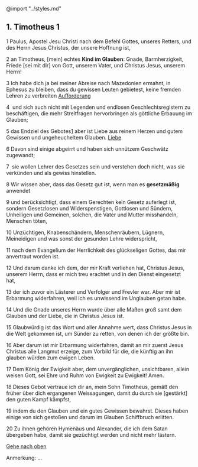 @import "../styles.md"
<a name="top"></a>

## 1. Timotheus 1

1 Paulus, Apostel Jesu Christi nach dem Befehl Gottes, <God>unseres Retters, und des Herrn Jesus Christus</God>, der unsere Hoffnung ist,  

2 an Timotheus, [mein] echtes **Kind im Glauben**: <blue>Gnade, Barmherzigkeit, Friede</blue> [sei mit dir] von <God>Gott, unserem Vater, und Christus Jesus, unserem Herrn!</God>  

<a name="3"></a>
3 Ich habe dich ja bei meiner Abreise nach Mazedonien ermahnt, in Ephesus zu bleiben, dass du gewissen Leuten gebietest, <red>keine fremden Lehren zu verbreiten</red> 
[Aufforderung](/tags/callToAction.md)

4 <red> und sich auch nicht mit Legenden und endlosen Geschlechtsregistern zu beschäftigen, die mehr Streitfragen hervorbringen als göttliche Erbauung im Glauben; </red>  

5 <green>das Endziel des Gebotes[1](#1) aber ist Liebe aus reinem Herzen und gutem Gewissen und ungeheucheltem Glauben.</green>
[Liebe](/tags/love.md)

6 Davon sind einige abgeirrt und haben sich <red>unnützem Geschwätz zugewandt</red>;  

7 <red> sie wollen Lehrer des Gesetzes sein und verstehen doch nicht, was sie verkünden und als gewiss hinstellen.</red>

8 Wir wissen aber, dass <gesetz>das Gesetz gut ist, wenn man es **gesetzmäßig** anwendet</gesetz>

9 <gesetz>und berücksichtigt, dass einem Gerechten kein Gesetz auferlegt ist, sondern Gesetzlosen und Widerspenstigen, Gottlosen und Sündern, Unheiligen und Gemeinen, solchen, die Vater und Mutter misshandeln, Menschen töten,</gesetz>  

10 <gesetz>Unzüchtigen, Knabenschändern, Menschenräubern, Lügnern, Meineidigen und was sonst der gesunden Lehre widerspricht, </gesetz> 

11 nach dem <God>Evangelium der Herrlichkeit des glückseligen Gottes</God>, das mir anvertraut worden ist.  

12 Und darum danke ich dem, der mir Kraft verliehen hat, <God>Christus Jesus, unserem Herrn,</God> <green>dass er mich treu erachtet und in den Dienst eingesetzt hat,</green>  

13 der ich zuvor ein Lästerer und Verfolger und Frevler war. <green>Aber mir ist Erbarmung widerfahren, weil ich es unwissend im Unglauben getan habe.</green>  

14 <God>Und die Gnade unseres Herrn wurde über alle Maßen groß samt dem Glauben und der Liebe, die in Christus Jesus ist.</God>

15 Glaubwürdig ist das Wort und aller Annahme wert, dass <God>Christus Jesus in die Welt gekommen ist, um Sünder zu retten,</God> <green>von denen ich der größte bin.</green>

16 Aber darum ist mir Erbarmung widerfahren, damit an mir zuerst <God>Jesus Christus</God> alle Langmut erzeige, zum Vorbild für die, die künftig an ihn glauben würden zum ewigen Leben.  

17 <God>Dem König der Ewigkeit aber, dem unvergänglichen, unsichtbaren, allein weisen Gott, sei Ehre und Ruhm von Ewigkeit zu Ewigkeit!</God> Amen.  

18 Dieses Gebot vertraue ich dir an, mein Sohn Timotheus, gemäß den früher über dich ergangenen Weissagungen, <green>damit du durch sie [gestärkt] den guten Kampf kämpfst, </green>  

19 indem du den Glauben und ein gutes Gewissen bewahrst. <red>Dieses haben einige von sich gestoßen und darum im Glauben Schiffbruch erlitten.</red>  

20 <red>Zu ihnen gehören Hymenäus und Alexander, die ich dem Satan übergeben habe, damit sie gezüchtigt werden und nicht mehr lästern.</red>


[Gehe nach oben](#top)

<a name="1"></a>
Anmerkung: ...